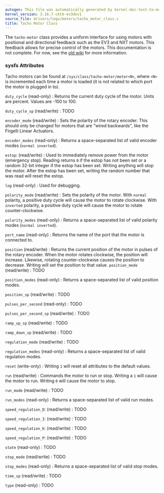 ```yaml
---
autogen: This file was automatically generated by kernel-doc-text-to-markdown.py
kernel_version: 3.16.7-ckt6-ev3dev1
source_file: drivers/lego/motors/tacho_motor_class.c
title: Tacho Motor Class
---
```


The `tacho-motor` class provides a uniform interface for using motors with
positional and directional feedback such as the EV3 and NXT motors. This
feedback allows for precise control of the motors. This documentation is not
complete. For now, see the [old wiki] for more information.

### sysfs Attributes

Tacho motors can be found at `/sys/class/tacho-motor/motor<N>`, where `<N>`
is incremented each time a motor is loaded (it is not related to which port
the motor is plugged in to).

`duty_cycle` (read-only)
: Returns the current duty cycle of the motor. Units are percent. Values
are -100 to 100.

`duty_cycle_sp` (read/write)
: TODO

`encoder_mode` (read/write)
: Sets the polarity of the rotary encoder. This should only be changed for
motors that are "wired backwards", like the Firgelli Linear Actuators.

`encoder_modes` (read-only)
: Returns a space-separated list of valid encoder modes (`normal inverted`).

`estop`: (read/write)
: Used to immediately remove power from the motor (emergency stop). Reading
returns `0` if the estop has not been set or a random 32-bit integer if the
estop has been set. Writing anything will stop the motor. After the estop
has been set, writing the random number that was read will reset the estop.

`log` (read-only)
: Used for debugging.

`polarity_mode` (read/write)
: Sets the polarity of the motor. With `normal` polarity, a positive duty
cycle will cause the motor to rotate clockwise. With `inverted` polarity,
a positive duty cycle will cause the motor to rotate counter-clockwise.

`polarity_modes` (read-only)
: Returns a space-separated list of valid polarity modes (`normal inverted`).

`port_name` (read-only)
: Returns the name of the port that the motor is connected to.

`position` (read/write)
: Returns the current position of the motor in pulses of the rotary
encoder. When the motor rotates clockwise, the position will increase.
Likewise, rotating counter-clockwise causes the position to decrease.
Writing will set the position to that value.
`position_mode` (read/write)
: TODO

`position_modes` (read-only)
: Returns a space-separated list of valid position modes.

`position_sp` (read/write)
: TODO

`pulses_per_second` (read-only)
: TODO

`pulses_per_second_sp` (read/write)
: TODO

`ramp_up_sp` (read/write)
: TODO

`ramp_down_sp` (read/write)
: TODO

`regulation_mode` (read/write)
: TODO

`regulation_modes` (read-only)
: Returns a space-separated list of valid regulation modes.

`reset` (write-only)
: Writing `1` will reset all attributes to the default values.

`run` (read/write)
: Commands the motor to run or stop. Writing a `1` will cause the motor to
run. Writing `0` will cause the motor to stop.

`run_mode` (read/write)
: TODO

`run_modes` (read-only)
: Returns a space-separated list of valid run modes.

`speed_regulation_D`: (read/write)
: TODO

`speed_regulation_I`: (read/write)
: TODO

`speed_regulation_K`: (read/write)
: TODO

`speed_regulation_P`: (read/write)
: TODO

`state` (read-only)
: TODO

`stop_mode` (read/write)
: TODO

`stop_modes` (read-only)
: Returns a space-separated list of valid stop modes.

`time_sp` (read/write)
: TODO

`type` (read-only)
: TODO

[old wiki]: https://github.com/ev3dev/ev3dev/wiki/Using-Motors

